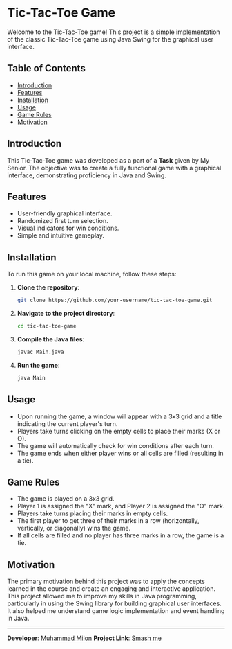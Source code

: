# Tic-Tac-Toe Game

Welcome to the Tic-Tac-Toe game! This project is a simple implementation of the classic Tic-Tac-Toe game using Java Swing for the graphical user interface.

## Table of Contents

- [Introduction](#introduction)
- [Features](#features)
- [Installation](#installation)
- [Usage](#usage)
- [Game Rules](#game-rules)
- [Motivation](#motivation)

## Introduction

This Tic-Tac-Toe game was developed as a part of a **Task** given by My Senior. The objective was to create a fully functional game with a graphical interface, demonstrating proficiency in Java and Swing.

## Features

- User-friendly graphical interface.
- Randomized first turn selection.
- Visual indicators for win conditions.
- Simple and intuitive gameplay.

## Installation

To run this game on your local machine, follow these steps:

1. **Clone the repository**:
    ```sh
    git clone https://github.com/your-username/tic-tac-toe-game.git
    ```

2. **Navigate to the project directory**:
    ```sh
    cd tic-tac-toe-game
    ```

3. **Compile the Java files**:
    ```sh
    javac Main.java
    ```

4. **Run the game**:
    ```sh
    java Main
    ```

## Usage

- Upon running the game, a window will appear with a 3x3 grid and a title indicating the current player's turn.
- Players take turns clicking on the empty cells to place their marks (X or O).
- The game will automatically check for win conditions after each turn.
- The game ends when either player wins or all cells are filled (resulting in a tie).

## Game Rules

- The game is played on a 3x3 grid.
- Player 1 is assigned the "X" mark, and Player 2 is assigned the "O" mark.
- Players take turns placing their marks in empty cells.
- The first player to get three of their marks in a row (horizontally, vertically, or diagonally) wins the game.
- If all cells are filled and no player has three marks in a row, the game is a tie.

## Motivation

The primary motivation behind this project was to apply the concepts learned in the course and create an engaging and interactive application. This project allowed me to improve my skills in Java programming, particularly in using the Swing library for building graphical user interfaces. It also helped me understand game logic implementation and event handling in Java.

---

**Developer**: [Muhammad Milon](https://github.com/muhammadMilon)
**Project Link**: [Smash me](https://github.com/muhammadMilon/TicTacToe_Game)
